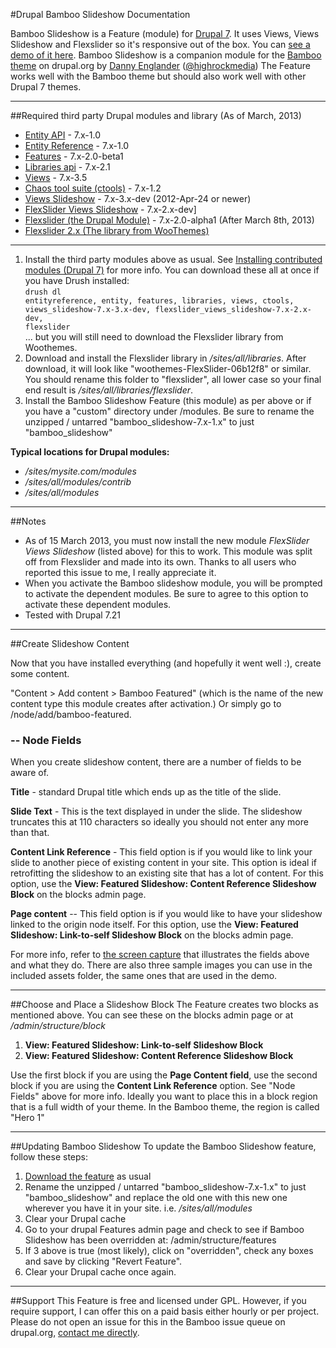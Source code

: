 #Drupal Bamboo Slideshow Documentation

Bamboo Slideshow is a Feature (module) for [Drupal 7](http://drupal.org/project/drupal). It uses Views, Views Slideshow and Flexslider so it's responsive out of the box. You can [see a demo of it here](http://bamboo.themehuis.com/bamboo-featured-content-slideshow). Bamboo Slideshow is a companion module for the [Bamboo theme](http://drupal.org/project/bamboo) on drupal.org by [Danny Englander](http://highrockmedia.com/) ([@highrockmedia](https://twitter.com/highrockmedia)) The Feature works well with the Bamboo theme but should also work well with other Drupal 7 themes. 

-----

##Required third party Drupal modules and library (As of March, 2013)
* [Entity API](http://drupal.org/project/entity) - 7.x-1.0
* [Entity Reference](http://drupal.org/project/entityreference) - 7.x-1.0
* [Features](http://drupal.org/project/features) - 7.x-2.0-beta1
* [Libraries api](http://drupal.org/project/libraries) - 7.x-2.1
* [Views](http://drupal.org/project/views) - 7.x-3.5
* [Chaos tool suite (ctools)](http://drupal.org/project/ctools) - 7.x-1.2
* [Views Slideshow](http://drupal.org/project/views_slideshow) - 7.x-3.x-dev (2012-Apr-24 or newer)
* [FlexSlider Views Slideshow](http://drupal.org/project/flexslider_views_slideshow) - 7.x-2.x-dev]
* [Flexslider (the Drupal Module)](http://drupal.org/project/flexslider) - 7.x-2.0-alpha1 (After March 8th, 2013)
* [Flexslider 2.x (The library from WooThemes)](http://flexslider.woothemes.com/)

-----

1. Install the third party modules above as usual.
See [Installing contributed modules (Drupal 7)](http://drupal.org/documentation/install/modules-themes/modules-7) for more info. 
You can download these all at once if you have Drush installed:<br>
<code>drush dl entityreference, entity, features, libraries, views, ctools, views_slideshow-7.x-3.x-dev, flexslider_views_slideshow-7.x-2.x-dev, flexslider</code><br>
... but you will still need to download the Flexslider library from Woothemes. 
2. Download and install the Flexslider library in */sites/all/libraries*.  After download, it will look like "woothemes-FlexSlider-06b12f8" or similar. You should rename this folder to "flexslider", all lower case so your final end result is */sites/all/libraries/flexslider*.
3. Install the Bamboo Slideshow Feature (this module) as per above or if you have a "custom" directory under /modules. Be sure to rename the unzipped / untarred "bamboo_slideshow-7.x-1.x" to just "bamboo_slideshow"

**Typical locations for Drupal modules:**

* */sites/mysite.com/modules*
* */sites/all/modules/contrib*
* */sites/all/modules*

-----

##Notes

* As of 15 March 2013, you must now install the new module *FlexSlider Views Slideshow* (listed above) for this to work. This module was split off from Flexslider and made into its own. Thanks to all users who reported this issue to me, I really appreciate it.  
* When you activate the Bamboo slideshow module, you will be prompted to activate the dependent modules. Be sure to agree to this option to activate these dependent modules. 
* Tested with Drupal 7.21

-----

##Create Slideshow Content

Now that you have installed everything (and hopefully it went well :), create some content. 

"Content > Add content > Bamboo Featured" (which is the name of the new content type this module creates after activation.) Or simply go to /node/add/bamboo-featured. 

### -- Node Fields
When you create slideshow content, there are a number of fields to be aware of. 

**Title** - standard Drupal title which ends up as the title of the slide. 

**Slide Text** - This is the text displayed in under the slide. The slideshow truncates this at 110 characters so ideally you should not enter any more than that. 

**Content Link Reference** - This field option is if you would like to link your slide to another piece of existing content in your site. This option is ideal if retrofitting the slideshow to an existing site that has a lot of content. For this option, use the **View: Featured Slideshow: Content Reference Slideshow Block** on the blocks admin page. 

**Page content** -- This field option is if you would like to have your slideshow linked to the origin node itself. For this option, use the **View: Featured Slideshow: Link-to-self Slideshow Block** on the blocks admin page. 

For more info, refer to [the screen capture](https://raw.github.com/highrockmedia/bamboo_slideshow/7.x-1.x/assets/node-edit.png) that illustrates the fields above and what they do. There are also three sample images you can use in the included assets folder, the same ones that are used in the demo. 

-----

##Choose and Place a Slideshow Block
The Feature creates two blocks as mentioned above. You can see these on the blocks admin page or at */admin/structure/block*

1. **View: Featured Slideshow: Link-to-self Slideshow Block**
2. **View: Featured Slideshow: Content Reference Slideshow Block**

Use the first block if you are using the **Page Content field**, use the second block if you are using the **Content Link Reference** option. See "Node Fields" above for more info. Ideally you want to place this in a block region that is a full width of your theme. In the Bamboo theme, the region is called "Hero 1"

-----

##Updating Bamboo Slideshow
To update the Bamboo Slideshow feature, follow these steps:

1. [Download the feature](http://highrockmedia.github.com/bamboo_slideshow/) as usual
2. Rename the unzipped / untarred "bamboo_slideshow-7.x-1.x" to just "bamboo_slideshow" and replace the old one with this new one wherever you have it in your site. i.e. */sites/all/modules*
4. Clear your Drupal cache
3. Go to your drupal Features admin page and check to see if Bamboo Slideshow has been overridden at: /admin/structure/features
4. If 3 above is true (most likely), click on "overridden", check any boxes and save by clicking "Revert Feature".
5. Clear your Drupal cache once again. 

-----

##Support
This Feature is free and licensed under GPL. However, if you require support, I can offer this on a paid basis either hourly or per project. Please do not open an issue for this in the Bamboo issue queue on drupal.org, [contact me directly](http://highrockmedia.com/contact-us). 

